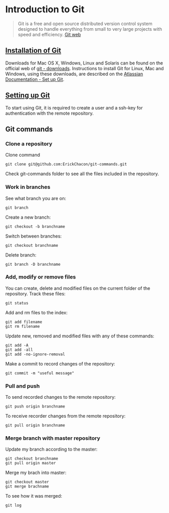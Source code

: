 # Introduction to Git

>  Git is a free and open source distributed version control system designed to handle everything from small to very large projects with speed and efficiency. [Git web](https://git-scm.com/)

## [Installation of Git](https://github.com/ErickChacon/git-commands/blob/master/install)

Downloads for Mac OS X, Windows, Linux and Solaris can be found on the official web of [git - downloads](https://git-scm.com/downloads). Instructions to install Git for Linux, Mac and Windows, using these downloads, are described on the [Atlassian Documentation - Set up Git](https://confluence.atlassian.com/bitbucket/set-up-git-744723531.html).

## [Setting up Git](https://github.com/ErickChacon/git-commands/blob/master/set-up)

To start using Git, it is required to create a user and a ssh-key for
authentication with the remote repository.

## Git commands

### Clone a repository
Clone command
```
git clone git@github.com:ErickChacon/git-commands.git
```
Check git-commands folder to see all the files included in the repository.

### Work in branches

See what branch you are on:
```
git branch
```

Create a new branch:
```
git checkout -b branchname
```

Switch between branches:
```
git checkout branchname
```

Delete branch:
```
git branch -D branchname
```
### Add, modify or remove files

You can create, delete and modified files on the current folder of the
repository.
Track these files:
```
git status
```

Add and rm files to the index:
```
git add filename
git rm filename
```

Update new, removed and modified files with any of these commands:
```
git add -A
git add -all
git add -no-ignore-removal
```

Make a commit to record changes of the repository:
```
git commit -m "useful message"
```

### Pull and push

To send recorded changes to the remote repository:
```
git push origin branchname
```

To receive recorder changes from the remote repository:
```
git pull origin branchname
```

### Merge branch with master repository

Update my branch according to the master:
```
git checkout branchname
git pull origin master
```

Merge my brach into master:
```
git checkout master
git merge brachname
```
 
To see how it was merged:
```
git log
```



